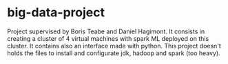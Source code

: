 # big-data-project
Project supervised by Boris Teabe and Daniel Hagimont. It consists in creating a cluster of 4 virtual machines with spark ML deployed on this cluster. It contains also an interface made with python. This project doesn't holds the files to install and configurate jdk, hadoop and spark (too heavy). 
